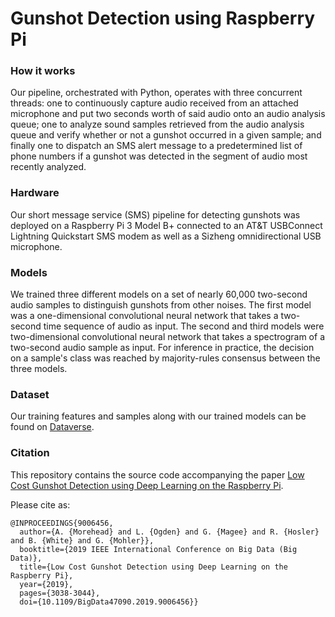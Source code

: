 # Gunshot Detection using Raspberry Pi

### How it works
Our  pipeline,  orchestrated  with  Python,  operates  with three  concurrent  threads:  one  to  continuously  capture  audio received  from  an  attached  microphone  and  put  two  seconds worth  of  said  audio  onto  an  audio  analysis  queue;  one  to analyze sound samples retrieved from the audio analysis queue and  verify  whether  or  not  a  gunshot  occurred  in  a  given sample;  and  finally  one  to  dispatch  an  SMS  alert  message to  a  predetermined  list  of  phone  numbers  if  a  gunshot  was detected in the segment of audio most recently analyzed. 

### Hardware
Our short message service (SMS) pipeline for detecting gunshots was deployed on a Raspberry Pi 3 Model B+ connected to an AT&T USBConnect Lightning Quickstart SMS modem as well as a Sizheng omnidirectional USB microphone. 

### Models
We trained three different models on a set of nearly 60,000 two-second audio samples to distinguish gunshots from other noises. The first model was a one-dimensional convolutional neural network that takes a two-second time sequence of audio as input. The second and third models were two-dimensional convolutional neural network that takes a spectrogram of a two-second audio sample as input. For inference in practice, the decision on a sample's class was reached by majority-rules consensus between the three models.

### Dataset
Our training features and samples along with our trained models can be found on [Dataverse](https://dataverse.harvard.edu/dataset.xhtml?persistentId=doi:10.7910/DVN/2KI6IH).

### Citation
This repository contains the source code accompanying the paper [Low Cost Gunshot Detection using Deep Learning on the Raspberry Pi](https://ieeexplore.ieee.org/abstract/document/9006456).

Please cite as:
```
@INPROCEEDINGS{9006456,
  author={A. {Morehead} and L. {Ogden} and G. {Magee} and R. {Hosler} and B. {White} and G. {Mohler}},
  booktitle={2019 IEEE International Conference on Big Data (Big Data)}, 
  title={Low Cost Gunshot Detection using Deep Learning on the Raspberry Pi}, 
  year={2019},
  pages={3038-3044},
  doi={10.1109/BigData47090.2019.9006456}}
 ```
